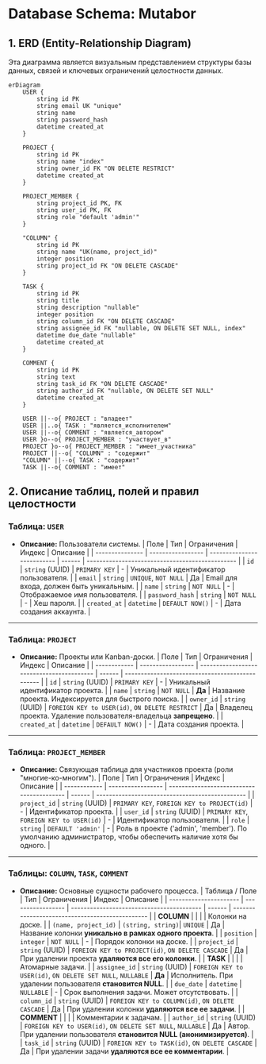 # Database Schema: Mutabor

## 1. ERD (Entity-Relationship Diagram)

Эта диаграмма является визуальным представлением структуры базы данных, связей и ключевых ограничений целостности данных.

```mermaid
erDiagram
    USER {
        string id PK
        string email UK "unique"
        string name
        string password_hash
        datetime created_at
    }

    PROJECT {
        string id PK
        string name "index"
        string owner_id FK "ON DELETE RESTRICT"
        datetime created_at
    }

    PROJECT_MEMBER {
        string project_id PK, FK
        string user_id PK, FK
        string role "default 'admin'"
    }

    "COLUMN" {
        string id PK
        string name "UK(name, project_id)"
        integer position
        string project_id FK "ON DELETE CASCADE"
    }

    TASK {
        string id PK
        string title
        string description "nullable"
        integer position
        string column_id FK "ON DELETE CASCADE"
        string assignee_id FK "nullable, ON DELETE SET NULL, index"
        datetime due_date "nullable"
        datetime created_at
    }

    COMMENT {
        string id PK
        string text
        string task_id FK "ON DELETE CASCADE"
        string author_id FK "nullable, ON DELETE SET NULL"
        datetime created_at
    }

    USER ||--o{ PROJECT : "владеет"
    USER ||..o{ TASK : "является_исполнителем"
    USER ||--o{ COMMENT : "является_автором"
    USER }o--o{ PROJECT_MEMBER : "участвует_в"
    PROJECT }o--o{ PROJECT_MEMBER : "имеет_участника"
    PROJECT ||--o{ "COLUMN" : "содержит"
    "COLUMN" ||--o{ TASK : "содержит"
    TASK ||--o{ COMMENT : "имеет"

```

## 2. Описание таблиц, полей и правил целостности

### Таблица: `USER`
-   **Описание:** Пользователи системы.
| Поле            | Тип               | Ограничения                | Индекс | Описание                                        |
| --------------- | ----------------- | -------------------------- | ------ | ----------------------------------------------- |
| `id`            | `string` (UUID)   | `PRIMARY KEY`              | -      | Уникальный идентификатор пользователя.          |
| `email`         | `string`          | `UNIQUE`, `NOT NULL`       | Да     | Email для входа, должен быть уникальным.        |
| `name`          | `string`          | `NOT NULL`                 | -      | Отображаемое имя пользователя.                  |
| `password_hash` | `string`          | `NOT NULL`                 | -      | Хеш пароля.                                     |
| `created_at`    | `datetime`        | `DEFAULT NOW()`            | -      | Дата создания аккаунта.                         |

---
### Таблица: `PROJECT`
-   **Описание:** Проекты или Kanban-доски.
| Поле         | Тип               | Ограничения                               | Индекс | Описание                                        |
| ------------ | ----------------- | ----------------------------------------- | ------ | ----------------------------------------------- |
| `id`         | `string` (UUID)   | `PRIMARY KEY`                             | -      | Уникальный идентификатор проекта.               |
| `name`       | `string`          | `NOT NULL`                                | **Да** | Название проекта. Индексируется для быстрого поиска. |
| `owner_id`   | `string` (UUID)   | `FOREIGN KEY to USER(id)`, `ON DELETE RESTRICT` | Да     | Владелец проекта. Удаление пользователя-владельца **запрещено**. |
| `created_at` | `datetime`        | `DEFAULT NOW()`                           | -      | Дата создания проекта.                          |

---
### Таблица: `PROJECT_MEMBER`
-   **Описание:** Связующая таблица для участников проекта (роли "многие-ко-многим").
| Поле         | Тип               | Ограничения                               | Индекс | Описание                                        |
| ------------ | ----------------- | ----------------------------------------- | ------ | ----------------------------------------------- |
| `project_id` | `string` (UUID)   | `PRIMARY KEY`, `FOREIGN KEY to PROJECT(id)` | -      | Идентификатор проекта.                          |
| `user_id`    | `string` (UUID)   | `PRIMARY KEY`, `FOREIGN KEY to USER(id)`    | -      | Идентификатор пользователя.                     |
| `role`       | `string`          | `DEFAULT 'admin'`                         | -      | Роль в проекте ('admin', 'member'). По умолчанию администратор, чтобы обеспечить наличие хотя бы одного. |

---
### Таблицы: `COLUMN`, `TASK`, `COMMENT`
-   **Описание:** Основные сущности рабочего процесса.
| Таблица / Поле         | Тип               | Ограничения                               | Индекс | Описание                                        |
| ---------------------- | ----------------- | ----------------------------------------- | ------ | ----------------------------------------------- |
| **COLUMN**             |                   |                                           |        | Колонки на доске.                               |
| `(name, project_id)`   | `(string, string)`| `UNIQUE`                                  | Да     | Название колонки **уникально в рамках одного проекта**. |
| `position`             | `integer`         | `NOT NULL`                                | -      | Порядок колонки на доске.                       |
| `project_id`           | `string` (UUID)   | `FOREIGN KEY to PROJECT(id)`, `ON DELETE CASCADE` | Да     | При удалении проекта **удаляются все его колонки**. |
| **TASK**               |                   |                                           |        | Атомарные задачи.                               |
| `assignee_id`          | `string` (UUID)   | `FOREIGN KEY to USER(id)`, `ON DELETE SET NULL`, `NULLABLE` | **Да** | Исполнитель. При удалении пользователя **становится NULL**. |
| `due_date`             | `datetime`        | `NULLABLE`                                | -      | Срок выполнения задачи. Может отсутствовать.     |
| `column_id`            | `string` (UUID)   | `FOREIGN KEY to COLUMN(id)`, `ON DELETE CASCADE` | Да     | При удалении колонки **удаляются все ее задачи**. |
| **COMMENT**            |                   |                                           |        | Комментарии к задачам.                          |
| `author_id`            | `string` (UUID)   | `FOREIGN KEY to USER(id)`, `ON DELETE SET NULL`, `NULLABLE` | Да     | Автор. При удалении пользователя **становится NULL (анонимизируется)**. |
| `task_id`              | `string` (UUID)   | `FOREIGN KEY to TASK(id)`, `ON DELETE CASCADE` | Да     | При удалении задачи **удаляются все ее комментарии**. |
